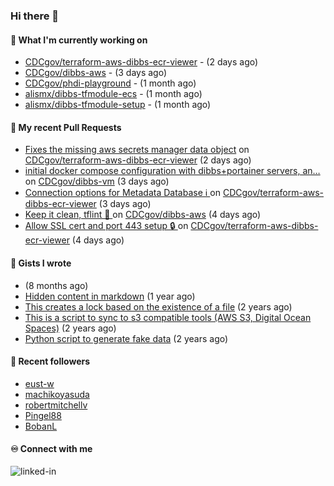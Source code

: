 ### Hi there 👋

#### 🚀 What I'm currently working on

- [CDCgov/terraform-aws-dibbs-ecr-viewer](https://github.com/CDCgov/terraform-aws-dibbs-ecr-viewer) -  (2 days ago)
- [CDCgov/dibbs-aws](https://github.com/CDCgov/dibbs-aws) -  (3 days ago)
- [CDCgov/phdi-playground](https://github.com/CDCgov/phdi-playground) -  (1 month ago)
- [alismx/dibbs-tfmodule-ecs](https://github.com/alismx/dibbs-tfmodule-ecs) -  (1 month ago)
- [alismx/dibbs-tfmodule-setup](https://github.com/alismx/dibbs-tfmodule-setup) -  (1 month ago)

#### 🔨 My recent Pull Requests

- [Fixes the missing aws secrets manager data object](https://github.com/CDCgov/terraform-aws-dibbs-ecr-viewer/pull/12) on [CDCgov/terraform-aws-dibbs-ecr-viewer](https://github.com/CDCgov/terraform-aws-dibbs-ecr-viewer) (2 days ago)
- [initial docker compose configuration with dibbs&#43;portainer servers, an…](https://github.com/CDCgov/dibbs-vm/pull/13) on [CDCgov/dibbs-vm](https://github.com/CDCgov/dibbs-vm) (3 days ago)
- [Connection options for Metadata Database ℹ️ ](https://github.com/CDCgov/terraform-aws-dibbs-ecr-viewer/pull/11) on [CDCgov/terraform-aws-dibbs-ecr-viewer](https://github.com/CDCgov/terraform-aws-dibbs-ecr-viewer) (3 days ago)
- [Keep it clean, tflint 🧹 ](https://github.com/CDCgov/dibbs-aws/pull/47) on [CDCgov/dibbs-aws](https://github.com/CDCgov/dibbs-aws) (4 days ago)
- [Allow SSL cert and port 443 setup 🔒 ](https://github.com/CDCgov/terraform-aws-dibbs-ecr-viewer/pull/9) on [CDCgov/terraform-aws-dibbs-ecr-viewer](https://github.com/CDCgov/terraform-aws-dibbs-ecr-viewer) (4 days ago)

#### 📓 Gists I wrote

- [](https://gist.github.com/a8c473968f0d87c0532944017f844363) (8 months ago)
- [Hidden content in markdown](https://gist.github.com/cffeb79c933f98279c46906f390fd3a0) (1 year ago)
- [This creates a lock based on the existence of a file](https://gist.github.com/6bb524c02a636a478f49d7387f57869b) (2 years ago)
- [This is a script to sync to s3 compatible tools (AWS S3, Digital Ocean Spaces)](https://gist.github.com/7a42ab3b5203a9eca579f0a80a9dc63b) (2 years ago)
- [Python script to generate fake data](https://gist.github.com/ea13a03b628e2d682334c0adf38400c5) (2 years ago)

#### 👯 Recent followers

- [eust-w](https://github.com/eust-w)
- [machikoyasuda](https://github.com/machikoyasuda)
- [robertmitchellv](https://github.com/robertmitchellv)
- [Pingel88](https://github.com/Pingel88)
- [BobanL](https://github.com/BobanL)

#### ♾️ Connect with me
[<img align="left" alt="linked-in" src="https://img.shields.io/badge/linkedin-%230077B5.svg?&style=for-the-badge&logo=linkedin&logoColor=white" />](https://www.linkedin.com/in/alismx)
